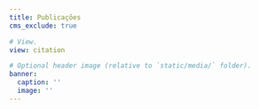 ```yaml
---
title: Publicações
cms_exclude: true

# View.
view: citation

# Optional header image (relative to `static/media/` folder).
banner:
  caption: ''
  image: ''
---
```


